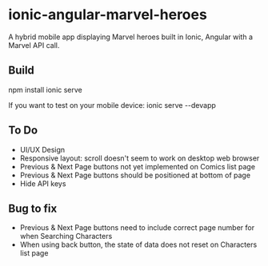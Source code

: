 # ionic-angular-marvel-heroes
A hybrid mobile app displaying Marvel heroes built in Ionic, Angular with a Marvel API call.

## Build
npm install
ionic serve

If you want to test on your mobile device:
ionic serve --devapp

## To Do
- UI/UX Design
- Responsive layout: scroll doesn't seem to work on desktop web browser
- Previous & Next Page buttons not yet implemented on Comics list page
- Previous & Next Page buttons should be positioned at bottom of page
- Hide API keys

## Bug to fix
- Previous & Next Page buttons need to include correct page number for when Searching Characters
- When using back button, the state of data does not reset on Characters list page
